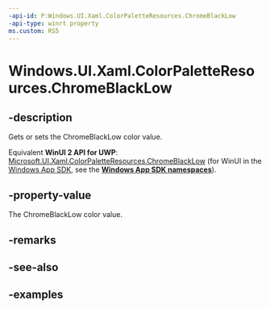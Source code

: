 ```yaml
---
-api-id: P:Windows.UI.Xaml.ColorPaletteResources.ChromeBlackLow
-api-type: winrt property
ms.custom: RS5
---
```


<!-- Property syntax.
public IReference<Color> ChromeBlackLow { get;  set; }
-->

# Windows.UI.Xaml.ColorPaletteResources.ChromeBlackLow

## -description

Gets or sets the ChromeBlackLow color value.

Equivalent **WinUI 2 API for UWP**: [Microsoft.UI.Xaml.ColorPaletteResources.ChromeBlackLow](/windows/winui/api/microsoft.ui.xaml.colorpaletteresources.chromeblacklow) (for WinUI in the [Windows App SDK](/windows/apps/windows-app-sdk/), see the **[Windows App SDK namespaces](/windows/windows-app-sdk/api/winrt/)**).

## -property-value

The ChromeBlackLow color value.

## -remarks

## -see-also

## -examples

